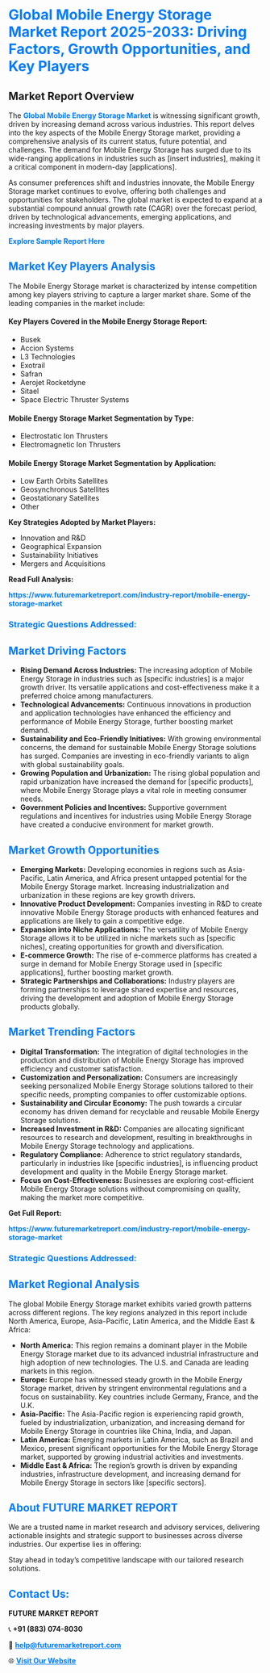 <h1 style="color: #007BFF;">Global Mobile Energy Storage Market Report 2025-2033: Driving Factors, Growth Opportunities, and Key Players</h1>

<section id="overview">
<h2>Market Report Overview</h2>
<p>The <a href="https://www.futuremarketreport.com/industry-report/mobile-energy-storage-market" style="color: #007BFF; text-decoration: none;"><strong>Global Mobile Energy Storage Market</strong></a> is witnessing significant growth, driven by increasing demand across various industries. This report delves into the key aspects of the Mobile Energy Storage market, providing a comprehensive analysis of its current status, future potential, and challenges. The demand for Mobile Energy Storage has surged due to its wide-ranging applications in industries such as [insert industries], making it a critical component in modern-day [applications].</p>
<p>As consumer preferences shift and industries innovate, the Mobile Energy Storage market continues to evolve, offering both challenges and opportunities for stakeholders. The global market is expected to expand at a substantial compound annual growth rate (CAGR) over the forecast period, driven by technological advancements, emerging applications, and increasing investments by major players.</p>
</section>

<section id="overview">
<p><a href="https://www.futuremarketreport.com/request-sample/reportId=33705" style="color: #007BFF; text-decoration: none;"><strong>Explore Sample Report Here</strong></a></p>
</section>

<section id="key-players">
<h2 style="color: #007BFF;">Market Key Players Analysis</h2>
<p>The Mobile Energy Storage market is characterized by intense competition among key players striving to capture a larger market share. Some of the leading companies in the market include:</p>
<h4>Key Players Covered in the Mobile Energy Storage Report:</h4>
<ul><li>Busek</li><li>Accion Systems</li><li>L3 Technologies</li><li>Exotrail</li><li>Safran</li><li>Aerojet Rocketdyne</li><li>Sitael</li><li>Space Electric Thruster Systems</li></ul>
<h4>Mobile Energy Storage Market Segmentation by Type:</h4>
<ul><li>Electrostatic Ion Thrusters</li><li>Electromagnetic Ion Thrusters</li></ul>

<h4>Mobile Energy Storage Market Segmentation by Application:</h4>
<ul><li>Low Earth Orbits Satellites</li><li>Geosynchronous Satellites</li><li>Geostationary Satellites</li><li>Other</li></ul>
<p><strong>Key Strategies Adopted by Market Players:</strong></p>
<ul>
<li>Innovation and R&D</li>
<li>Geographical Expansion</li>
<li>Sustainability Initiatives</li>
<li>Mergers and Acquisitions</li>
</ul>
</section>

<section>
<p><strong>Read Full Analysis: </strong></p><a href="https://www.futuremarketreport.com/industry-report/mobile-energy-storage-market" style="color: #007BFF; text-decoration: none;"><strong>https://www.futuremarketreport.com/industry-report/mobile-energy-storage-market</strong></a>
<h3 style="color: #007BFF;">Strategic Questions Addressed:</h3>
</section>

<section id="driving-factors">
<h2 style="color: #007BFF;">Market Driving Factors</h2>
<ul>
<li><strong>Rising Demand Across Industries:</strong> The increasing adoption of Mobile Energy Storage in industries such as [specific industries] is a major growth driver. Its versatile applications and cost-effectiveness make it a preferred choice among manufacturers.</li>
<li><strong>Technological Advancements:</strong> Continuous innovations in production and application technologies have enhanced the efficiency and performance of Mobile Energy Storage, further boosting market demand.</li>
<li><strong>Sustainability and Eco-Friendly Initiatives:</strong> With growing environmental concerns, the demand for sustainable Mobile Energy Storage solutions has surged. Companies are investing in eco-friendly variants to align with global sustainability goals.</li>
<li><strong>Growing Population and Urbanization:</strong> The rising global population and rapid urbanization have increased the demand for [specific products], where Mobile Energy Storage plays a vital role in meeting consumer needs.</li>
<li><strong>Government Policies and Incentives:</strong> Supportive government regulations and incentives for industries using Mobile Energy Storage have created a conducive environment for market growth.</li>
</ul>
</section>

<section id="growth-opportunities">
<h2 style="color: #007BFF;">Market Growth Opportunities</h2>
<ul>
<li><strong>Emerging Markets:</strong> Developing economies in regions such as Asia-Pacific, Latin America, and Africa present untapped potential for the Mobile Energy Storage market. Increasing industrialization and urbanization in these regions are key growth drivers.</li>
<li><strong>Innovative Product Development:</strong> Companies investing in R&D to create innovative Mobile Energy Storage products with enhanced features and applications are likely to gain a competitive edge.</li>
<li><strong>Expansion into Niche Applications:</strong> The versatility of Mobile Energy Storage allows it to be utilized in niche markets such as [specific niches], creating opportunities for growth and diversification.</li>
<li><strong>E-commerce Growth:</strong> The rise of e-commerce platforms has created a surge in demand for Mobile Energy Storage used in [specific applications], further boosting market growth.</li>
<li><strong>Strategic Partnerships and Collaborations:</strong> Industry players are forming partnerships to leverage shared expertise and resources, driving the development and adoption of Mobile Energy Storage products globally.</li>
</ul>
</section>

<section id="trending-factors">
<h2 style="color: #007BFF;">Market Trending Factors</h2>
<ul>
<li><strong>Digital Transformation:</strong> The integration of digital technologies in the production and distribution of Mobile Energy Storage has improved efficiency and customer satisfaction.</li>
<li><strong>Customization and Personalization:</strong> Consumers are increasingly seeking personalized Mobile Energy Storage solutions tailored to their specific needs, prompting companies to offer customizable options.</li>
<li><strong>Sustainability and Circular Economy:</strong> The push towards a circular economy has driven demand for recyclable and reusable Mobile Energy Storage solutions.</li>
<li><strong>Increased Investment in R&D:</strong> Companies are allocating significant resources to research and development, resulting in breakthroughs in Mobile Energy Storage technology and applications.</li>
<li><strong>Regulatory Compliance:</strong> Adherence to strict regulatory standards, particularly in industries like [specific industries], is influencing product development and quality in the Mobile Energy Storage market.</li>
<li><strong>Focus on Cost-Effectiveness:</strong> Businesses are exploring cost-efficient Mobile Energy Storage solutions without compromising on quality, making the market more competitive.</li>
</ul>
</section>

<section>
<p><strong>Get Full Report: </strong></p><a href="https://www.futuremarketreport.com/industry-report/mobile-energy-storage-market" style="color: #007BFF; text-decoration: none;"><strong>https://www.futuremarketreport.com/industry-report/mobile-energy-storage-market</strong></a>
<h3 style="color: #007BFF;">Strategic Questions Addressed:</h3>
</section>


<section id="regional-analysis">
<h2 style="color: #007BFF;">Market Regional Analysis</h2>
<p>The global Mobile Energy Storage market exhibits varied growth patterns across different regions. The key regions analyzed in this report include North America, Europe, Asia-Pacific, Latin America, and the Middle East & Africa:</p>
<ul>
<li><strong>North America:</strong> This region remains a dominant player in the Mobile Energy Storage market due to its advanced industrial infrastructure and high adoption of new technologies. The U.S. and Canada are leading markets in this region.</li>
<li><strong>Europe:</strong> Europe has witnessed steady growth in the Mobile Energy Storage market, driven by stringent environmental regulations and a focus on sustainability. Key countries include Germany, France, and the U.K.</li>
<li><strong>Asia-Pacific:</strong> The Asia-Pacific region is experiencing rapid growth, fueled by industrialization, urbanization, and increasing demand for Mobile Energy Storage in countries like China, India, and Japan.</li>
<li><strong>Latin America:</strong> Emerging markets in Latin America, such as Brazil and Mexico, present significant opportunities for the Mobile Energy Storage market, supported by growing industrial activities and investments.</li>
<li><strong>Middle East & Africa:</strong> The region’s growth is driven by expanding industries, infrastructure development, and increasing demand for Mobile Energy Storage in sectors like [specific sectors].</li>
</ul>
</section>

<footer>
<h2 style="color: #007BFF;">About FUTURE MARKET REPORT</h2>
<p>We are a trusted name in market research and advisory services, delivering actionable insights and strategic support to businesses across diverse industries. Our expertise lies in offering:</p>

<p>Stay ahead in today’s competitive landscape with our tailored research solutions.</p>

<h2 style="color: #007BFF;">Contact Us:</h2>
<p><strong>FUTURE MARKET REPORT</strong></p>
<p>📞 <strong>+91 (883) 074-8030</strong></p>
<p>📧 <strong><a href="mailto:help@futuremarketreport.com" style="color: #007BFF;">help@futuremarketreport.com</a></strong></p>
<p>🌐 <strong><a href="https://www.futuremarketreport.com/" style="color: #007BFF;">Visit Our Website</a></strong></p>
</footer>